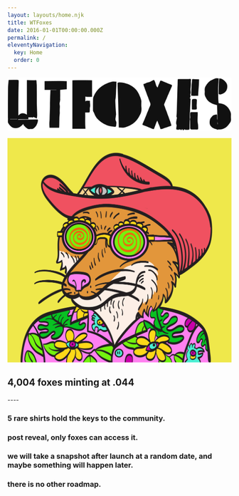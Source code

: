 ```yaml
---
layout: layouts/home.njk
title: WTFoxes
date: 2016-01-01T00:00:00.000Z
permalink: /
eleventyNavigation:
  key: Home
  order: 0
---
```

![wtfoxes](/static/img/wtfoxes.svg)

![cowboy raver swift](/static/img/cowboi-raver.png)

## 4,004 foxes minting at .044

\----

### 5 rare shirts hold the keys to the community.

### post reveal, only foxes can access it.

### we will take a snapshot after launch at a random date, and maybe something will happen later.

### there is no other roadmap.